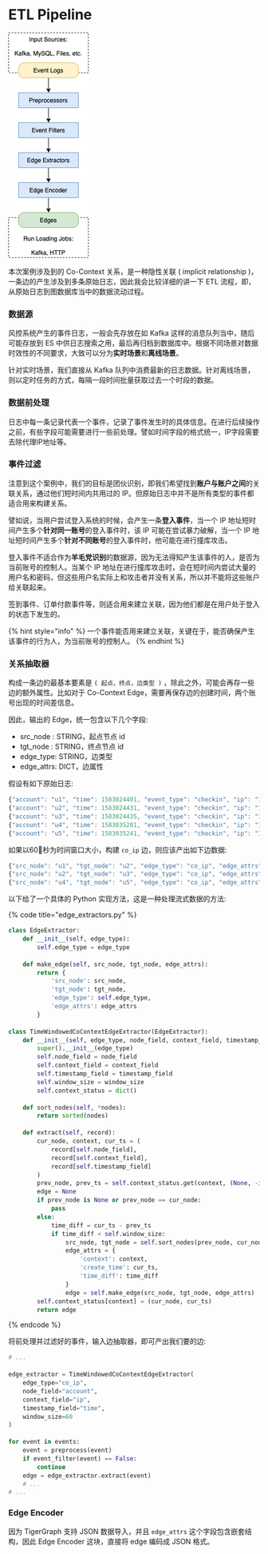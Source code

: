 # ETL Pipeline

![Edge Extracting Pipeline](../../.gitbook/assets/tigergraph-tutorials-etl-pipeline.png)

本次案例涉及到的 Co-Context 关系，是一种隐性关联 \( implicit relationship \)，一条边的产生涉及到多条原始日志，因此我会比较详细的讲一下 ETL 流程，即，从原始日志到图数据库当中的数据流动过程。

### 数据源

风控系统产生的事件日志，一般会先存放在如 Kafka 这样的消息队列当中，随后可能存放到 ES 中供日志搜索之用，最后再归档到数据库中。根据不同场景对数据时效性的不同要求，大致可以分为**实时场景**和**离线场景**。

针对实时场景，我们直接从 Kafka 队列中消费最新的日志数据。针对离线场景，则以定时任务的方式，每隔一段时间批量获取过去一个时段的数据。

### 数据前处理

日志中每一条记录代表一个事件，记录了事件发生时的具体信息。在进行后续操作之前，有些字段可能需要进行一些前处理。譬如时间字段的格式统一，IP字段需要去除代理IP地址等。

### 事件过滤

注意到这个案例中，我们的目标是团伙识别，即我们希望找到**账户与账户之间**的关联关系，通过他们短时间内共用过的 IP。但原始日志中并不是所有类型的事件都适合用来构建关系。

譬如说，当用户尝试登入系统的时候，会产生一条**登入事件**，当一个 IP 地址短时间产生多个**针对同一账号**的登入事件时，该 IP 可能在尝试暴力破解，当一个 IP 地址短时间产生多个**针对不同账号**的登入事件时，他可能在进行撞库攻击。

登入事件不适合作为**羊毛党识别**的数据源，因为无法得知产生该事件的人，是否为当前账号的控制人。当某个 IP 地址在进行撞库攻击时，会在短时间内尝试大量的用户名和密码，但这些用户名实际上和攻击者并没有关系，所以并不能将这些账户给关联起来。

签到事件、订单付款事件等，则适合用来建立关联，因为他们都是在用户处于登入的状态下发生的。

{% hint style="info" %}
一个事件能否用来建立关联，关键在于，能否确保产生该事件的行为人，为当前账号的控制人。
{% endhint %}

### 关系抽取器

构成一条边的最基本要素是 `( 起点，终点，边类型 )` ，除此之外，可能会再存一些边的额外属性。比如对于 Co-Context Edge，需要再保存边的创建时间，两个账号出现的时间差信息。

因此，输出的 Edge，统一包含以下几个字段:

* src\_node : STRING，起点节点 id
* tgt\_node : STRING，终点节点 id
* edge\_type: STRING，边类型
* edge\_attrs: DICT，边属性

假设有如下原始日志:

```javascript
{"account": "u1", "time": 1583024401, "event_type": "checkin", "ip": "1.1.1.1"}
{"account": "u2", "time": 1583024431, "event_type": "checkin", "ip": "1.1.1.1"}
{"account": "u3", "time": 1583024435, "event_type": "checkin", "ip": "1.1.1.1"}
{"account": "u4", "time": 1583035201, "event_type": "checkin", "ip": "1.1.1.1"}
{"account": "u5", "time": 1583035241, "event_type": "checkin", "ip": "1.1.1.1"}
```

如果以60秒为时间窗口大小，构建 `co_ip` 边，则应该产出如下边数据:

```javascript
{"src_node": "u1", "tgt_node": "u2", "edge_type": "co_ip", "edge_attrs": {"create_time": 1583024431, "time_diff": 30}}
{"src_node": "u2", "tgt_node": "u3", "edge_type": "co_ip", "edge_attrs": {"create_time": 1583024435, "time_diff": 4}}
{"src_node": "u4", "tgt_node": "u5", "edge_type": "co_ip", "edge_attrs": {"create_time": 1583035241, "time_diff": 40}}
```

以下给了一个具体的 Python 实现方法，这是一种处理流式数据的方法:

{% code title="edge\_extractors.py" %}
```python
class EdgeExtractor:
    def __init__(self, edge_type):
        self.edge_type = edge_type

    def make_edge(self, src_node, tgt_node, edge_attrs):
        return {
            'src_node': src_node,
            'tgt_node': tgt_node,
            'edge_type': self.edge_type,
            'edge_attrs': edge_attrs
        }

class TimeWindowedCoContextEdgeExtractor(EdgeExtractor):
    def __init__(self, edge_type, node_field, context_field, timestamp_field, window_size):
        super().__init__(edge_type)
        self.node_field = node_field
        self.context_field = context_field
        self.timestamp_field = timestamp_field
        self.window_size = window_size
        self.context_status = dict()

    def sort_nodes(self, *nodes):
        return sorted(nodes)

    def extract(self, record):
        cur_node, context, cur_ts = (
            record[self.node_field],
            record[self.context_field],
            record[self.timestamp_field]
        )
        prev_node, prev_ts = self.context_status.get(context, (None, -inf))
        edge = None
        if prev_node is None or prev_node == cur_node:
            pass
        else:
            time_diff = cur_ts - prev_ts
            if time_diff < self.window_size:
                src_node, tgt_node = self.sort_nodes(prev_node, cur_node)
                edge_attrs = {
                    'context': context,
                    'create_time': cur_ts,
                    'time_diff': time_diff
                }
                edge = self.make_edge(src_node, tgt_node, edge_attrs)
        self.context_status[context] = (cur_node, cur_ts)
        return edge
```
{% endcode %}

将前处理并过滤好的事件，输入边抽取器，即可产出我们要的边:

```python
# ...

edge_extractor = TimeWindowedCoContextEdgeExtractor(
    edge_type="co_ip",
    node_field="account",
    context_field="ip",
    timestamp_field="time",
    window_size=60
)

for event in events:
    event = preprocess(event)
    if event_filter(event) == False:
        continue
    edge = edge_extractor.extract(event)
    # ...
# ...
```

### Edge Encoder

因为 TigerGraph 支持 JSON 数据导入，并且 `edge_attrs` 这个字段包含嵌套结构，因此 Edge Encoder 这块，直接将 edge 编码成 JSON 格式。


